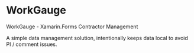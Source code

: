 # WorkGauge
WorkGauge - Xamarin.Forms Contractor Management

A simple data management solution, intentionally keeps data local to avoid PI / comment issues.
